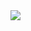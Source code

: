<img src="https://img.esa.io/uploads/production/attachments/763/2017/09/06/4493/f274d18a-ceb3-49af-89d0-a408ed924594.gif">
